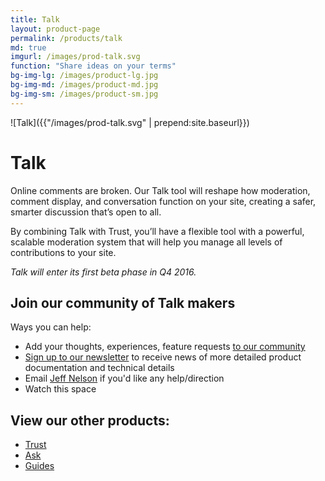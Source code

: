 ```yaml
---
title: Talk
layout: product-page
permalink: /products/talk
md: true
imgurl: /images/prod-talk.svg
function: "Share ideas on your terms"
bg-img-lg: /images/product-lg.jpg
bg-img-md: /images/product-md.jpg
bg-img-sm: /images/product-sm.jpg
---
```


![Talk]({{"/images/prod-talk.svg" | prepend:site.baseurl}})

# Talk 

Online comments are broken. Our Talk tool will reshape how moderation, comment display, and conversation function on your site, creating a safer, smarter discussion that’s open to all.

By combining Talk with Trust, you’ll have a flexible tool with a powerful, scalable moderation system that will help you manage all levels of contributions to your site.

*Talk will enter its first beta phase in Q4 2016.*

## Join our community of Talk makers

Ways you can help:

* Add your thoughts, experiences, feature requests [to our community](https://community.coralproject.net/c/the-coral-project/product-talk) 
* [Sign up to our newsletter](http://tinyletter.com/coralproject) to receive news of more detailed product documentation and technical details
* Email [Jeff Nelson](mailto:jeff@mozillafoundation.org) if you'd like any help/direction
* Watch this space


## View our other products:
* [Trust](/products/trust.html)
* [Ask](/products/ask.html)
* [Guides](/products/guides.html)
